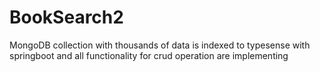 # BookSearch2
MongoDB collection with thousands of data is indexed to typesense with springboot and all functionality for crud operation are implementing 
